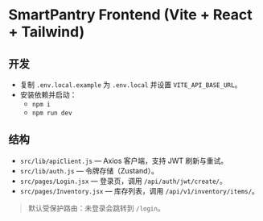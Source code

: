 # SmartPantry Frontend (Vite + React + Tailwind)

## 开发
- 复制 `.env.local.example` 为 `.env.local` 并设置 `VITE_API_BASE_URL`。
- 安装依赖并启动：
  - `npm i`
  - `npm run dev`

## 结构
- `src/lib/apiClient.js` — Axios 客户端，支持 JWT 刷新与重试。
- `src/lib/auth.js` — 令牌存储（Zustand）。
- `src/pages/Login.jsx` — 登录页，调用 `/api/auth/jwt/create/`。
- `src/pages/Inventory.jsx` — 库存列表，调用 `/api/v1/inventory/items/`。

> 默认受保护路由：未登录会跳转到 `/login`。
